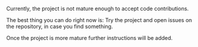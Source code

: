 Currently, the project is not mature enough to accept code contributions.

The best thing you can do right now is: Try the project and open issues on the repository, in case you find something.

Once the project is more mature further instructions will be added.

